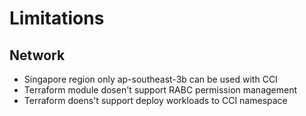 # Limitations

## Network

* Singapore region only ap-southeast-3b can be used with CCI
* Terraform module dosen't support RABC permission management
* Terraform doens't support deploy workloads to CCI namespace
